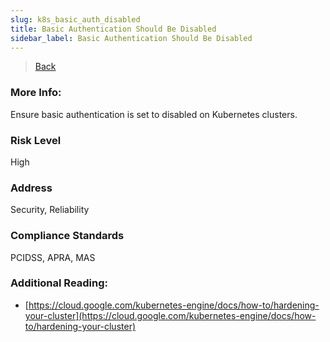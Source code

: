 ```yaml
---
slug: k8s_basic_auth_disabled
title: Basic Authentication Should Be Disabled
sidebar_label: Basic Authentication Should Be Disabled
---
```

> [Back](../../gcpkubemonitoring)

### More Info:
Ensure basic authentication is set to disabled on Kubernetes clusters.

### Risk Level
High

### Address
Security, Reliability

### Compliance Standards
PCIDSS, APRA, MAS

### Additional Reading:
- [https://cloud.google.com/kubernetes-engine/docs/how-to/hardening-your-cluster](https://cloud.google.com/kubernetes-engine/docs/how-to/hardening-your-cluster) 
